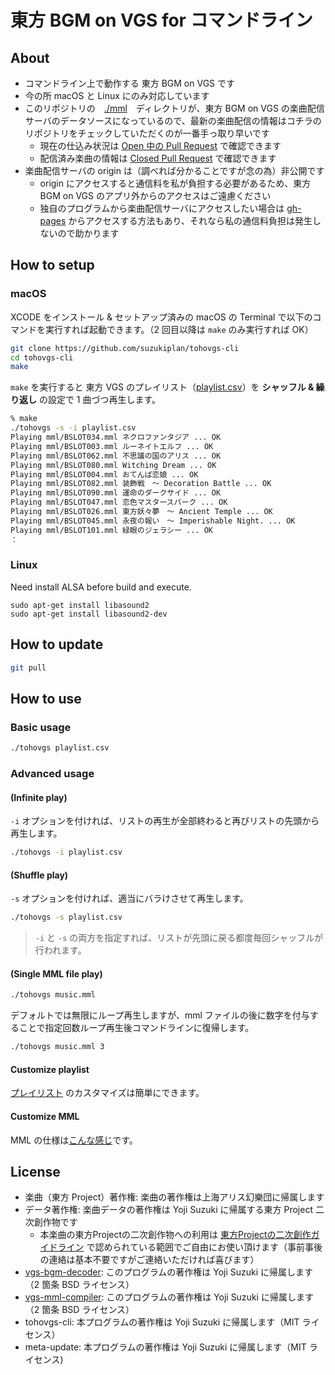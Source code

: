 # 東方 BGM on VGS for コマンドライン

## About

- コマンドライン上で動作する 東方 BGM on VGS です
- 今の所 macOS と Linux にのみ対応しています
- このリポジトリの　[./mml](./mml)　ディレクトリが、東方 BGM on VGS の楽曲配信サーバのデータソースになっているので、最新の楽曲配信の情報はコチラのリポジトリをチェックしていただくのが一番手っ取り早いです
  - 現在の仕込み状況は [Open 中の Pull Request](https://github.com/suzukiplan/tohovgs-cli/pulls) で確認できます
  - 配信済み楽曲の情報は [Closed Pull Request](https://github.com/suzukiplan/tohovgs-cli/pulls?q=is%3Apr+is%3Aclosed) で確認できます
- 楽曲配信サーバの origin は（調べれば分かることですが念の為）非公開です
  - origin にアクセスすると通信料を私が負担する必要があるため、東方BGM on VGS のアプリ外からのアクセスはご遠慮ください
  - 独自のプログラムから楽曲配信サーバにアクセスしたい場合は [gh-pages](https://suzukiplan.github.io/tohovgs-cli/mml/songlist.json) からアクセスする方法もあり、それなら私の通信料負担は発生しないので助かります

## How to setup

### macOS

XCODE をインストール & セットアップ済みの macOS の Terminal で以下のコマンドを実行すれば起動できます。（2 回目以降は `make` のみ実行すれば OK）

```bash
git clone https://github.com/suzukiplan/tohovgs-cli
cd tohovgs-cli
make
```

`make` を実行すると 東方 VGS のプレイリスト（[playlist.csv](playlist.csv)）を **シャッフル & 繰り返し** の設定で 1 曲づつ再生します。

```bash
% make
./tohovgs -s -i playlist.csv
Playing mml/BSLOT034.mml ネクロファンタジア ... OK
Playing mml/BSLOT003.mml ルーネイトエルフ ... OK
Playing mml/BSLOT062.mml 不思議の国のアリス ... OK
Playing mml/BSLOT080.mml Witching Dream ... OK
Playing mml/BSLOT004.mml おてんば恋娘 ... OK
Playing mml/BSLOT082.mml 装飾戦　〜 Decoration Battle ... OK
Playing mml/BSLOT090.mml 運命のダークサイド ... OK
Playing mml/BSLOT047.mml 恋色マスタースパーク ... OK
Playing mml/BSLOT026.mml 東方妖々夢　〜 Ancient Temple ... OK
Playing mml/BSLOT045.mml 永夜の報い　〜 Imperishable Night. ... OK
Playing mml/BSLOT101.mml 緑眼のジェラシー ... OK
：
```

### Linux

Need install ALSA before build and execute.

```
sudo apt-get install libasound2
sudo apt-get install libasound2-dev
```

## How to update

```bash
git pull
```

## How to use

### Basic usage

```bash
./tohovgs playlist.csv
```

### Advanced usage

#### (Infinite play)

`-i` オプションを付ければ、リストの再生が全部終わると再びリストの先頭から再生します。

```bash
./tohovgs -i playlist.csv
```

#### (Shuffle play)

`-s` オプションを付ければ、適当にバラけさせて再生します。

```bash
./tohovgs -s playlist.csv
```

> `-i` と `-s` の両方を指定すれば、リストが先頭に戻る都度毎回シャッフルが行われます。

#### (Single MML file play)

```bash
./tohovgs music.mml
```

デフォルトでは無限にループ再生しますが、mml ファイルの後に数字を付与することで指定回数ループ再生後コマンドラインに復帰します。

```bash
./tohovgs music.mml 3
```

#### Customize playlist

[プレイリスト](playlist.csv) のカスタマイズは簡単にできます。

#### Customize MML

MML の仕様は[こんな感じ](https://github.com/suzukiplan/vgs-mml-compiler/blob/master/MML-ja.md)です。

## License

- 楽曲（東方 Project）著作権: 楽曲の著作権は上海アリス幻樂団に帰属します
- データ著作権: 楽曲データの著作権は Yoji Suzuki に帰属する東方 Project 二次創作物です
  - 本楽曲の東方Projectの二次創作物への利用は [東方Projectの二次創作ガイドライン](https://touhou-project.news/guideline/) で認められている範囲でご自由にお使い頂けます（事前事後の連絡は基本不要ですがご連絡いただければ喜びます）
- [vgs-bgm-decoder](https://github.com/suzukiplan/vgs-bgm-decoder): このプログラムの著作権は Yoji Suzuki に帰属します（2 箇条 BSD ライセンス）
- [vgs-mml-compiler](https://github.com/suzukiplan/vgs-mml-compiler): このプログラムの著作権は Yoji Suzuki に帰属します（2 箇条 BSD ライセンス）
- tohovgs-cli: 本プログラムの著作権は Yoji Suzuki に帰属します（MIT ライセンス）
- meta-update: 本プログラムの著作権は Yoji Suzuki に帰属します（MIT ライセンス)
